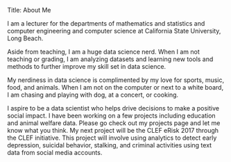 Title: About Me

I am a lecturer for the departments of mathematics and statistics and computer engineering and computer science at California State University, Long Beach.

Aside from teaching, I am a huge data science nerd. When I am not teaching or grading, I am analyzing datasets and learning new tools and methods to further improve my skill set in data science.

My nerdiness in data science is complimented by my love for sports, music, food, and animals. When I am not on the computer or next to a white board, I am chasing and playing with dog, at a concert, or cooking.

I aspire to be a data scientist who helps drive decisions to make a positive social impact. I have been working on a few projects including education and animal welfare data. Please go check out my projects page and let me know what you think. My next project will be the CLEF eRisk 2017 through the CLEF initiative. This project will involve using analytics to detect early depression, suicidal behavior, stalking, and criminal activities using text data from social media accounts.
